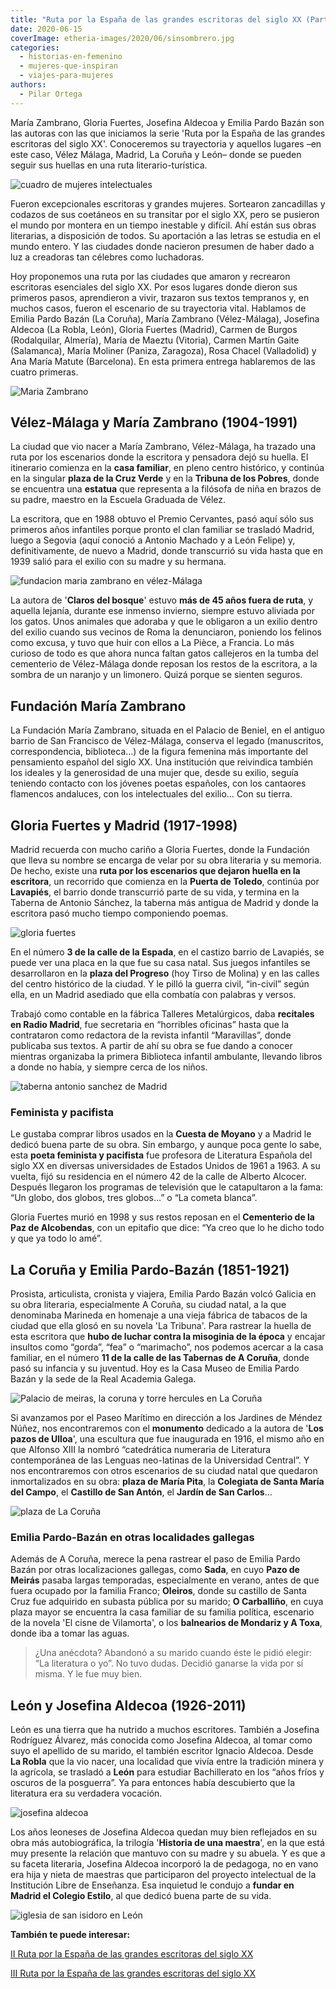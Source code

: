 ```yaml
---
title: "Ruta por la España de las grandes escritoras del siglo XX (Parte I)"
date: 2020-06-15
coverImage: etheria-images/2020/06/sinsombrero.jpg
categories: 
  - historias-en-femenino
  - mujeres-que-inspiran
  - viajes-para-mujeres
authors: 
  - Pilar Ortega
---
```


María Zambrano, Gloria Fuertes, Josefina Aldecoa y Emilia Pardo Bazán son las autoras 
con las que iniciamos la serie 'Ruta por la España de las grandes escritoras del siglo 
XX'. Conoceremos su trayectoria y aquellos lugares –en este caso, Vélez Málaga, Madrid, 
La Coruña y León– donde se pueden seguir sus huellas en una ruta literario-turística. 

![cuadro de mujeres intelectuales](etheria-images/2020/06/sinsombrero-artistica-azul.jpg "Imagen reinterpretada de 'Las sinsombrero', grupo del que formaban parte Rosa Chacel y Mª Zambrano.")

Fueron excepcionales escritoras y grandes mujeres. Sortearon zancadillas y codazos de 
sus coetáneos en su transitar por el siglo XX, pero se pusieron el mundo por montera en 
un tiempo inestable y difícil. Ahí están sus obras literarias, a disposición de todos. 
Su aportación a las letras se estudia en el mundo entero. Y las ciudades donde nacieron 
presumen de haber dado a luz a creadoras tan célebres como luchadoras. 

Hoy proponemos una ruta por las ciudades que amaron y recrearon escritoras esenciales 
del siglo XX. Por esos lugares donde dieron sus primeros pasos, aprendieron a vivir, 
trazaron sus textos tempranos y, en muchos casos, fueron el escenario de su trayectoria 
vital. Hablamos de Emilia Pardo Bazán (La Coruña), María Zambrano (Vélez-Málaga), 
Josefina Aldecoa (La Robla, León), Gloria Fuertes (Madrid), Carmen de Burgos 
(Rodalquilar, Almería), María de Maeztu (Vitoria), Carmen Martín Gaite (Salamanca), 
María Moliner (Paniza, Zaragoza), Rosa Chacel (Valladolid) y Ana María Matute 
(Barcelona). En esta primera entrega hablaremos de las cuatro primeras. 

![Maria Zambrano](etheria-images/2020/06/maria-zambrano-claros-de-bosque.jpg "María Zambrano y libro 'Claros de bosque'.")

## Vélez-Málaga y María Zambrano (1904-1991)

La ciudad que vio nacer a María Zambrano, Vélez-Málaga, ha trazado una ruta por los 
escenarios donde la escritora y pensadora dejó su huella. El itinerario comienza en la 
**casa familiar**, en pleno centro histórico, y continúa en la singular **plaza de la 
Cruz Verde** y en la **Tribuna de los Pobres**, donde se encuentra una **estatua** que 
representa a la filósofa de niña en brazos de su padre, maestro en la Escuela Graduada 
de Vélez. 

La escritora, que en 1988 obtuvo el Premio Cervantes, pasó aquí sólo sus primeros años 
infantiles porque pronto el clan familiar se trasladó Madrid, luego a Segovia (aquí 
conoció a Antonio Machado y a León Felipe) y, definitivamente, de nuevo a Madrid, donde 
transcurrió su vida hasta que en 1939 salió para el exilio con su madre y su hermana. 

![fundacion maria zambrano en vélez-Málaga](etheria-images/2020/06/Palacio-de-Beniel-sede-maria-zambrano.jpg "Palacio del Marqués de Beniel, sede de la Fundación María Zambrano.")

La autora de '**Claros del bosque**' estuvo **más de 45 años fuera de ruta**, y aquella 
lejanía, durante ese inmenso invierno, siempre estuvo aliviada por los gatos. Unos 
animales que adoraba y que le obligaron a un exilio dentro del exilio cuando sus vecinos 
de Roma la denunciaron, poniendo los felinos como excusa, y tuvo que huir con ellos a La 
Pièce, a Francia. Lo más curioso de todo es que ahora nunca faltan gatos callejeros en 
la tumba del cementerio de Vélez-Málaga donde reposan los restos de la escritora, a la 
sombra de un naranjo y un limonero. Quizá porque se sienten seguros. 

## Fundación María Zambrano

La Fundación María Zambrano, situada en el Palacio de Beniel, en el antiguo barrio de 
San Francisco de Vélez-Málaga, conserva el legado (manuscritos, correspondencia, 
biblioteca…) de la figura femenina más importante del pensamiento español del siglo XX. 
Una institución que reivindica también los ideales y la generosidad de una mujer que, 
desde su exilio, seguía teniendo contacto con los jóvenes poetas españoles, con los 
cantaores flamencos andaluces, con los intelectuales del exilio… Con su tierra. 

## Gloria Fuertes y Madrid (1917-1998)

Madrid recuerda con mucho cariño a Gloria Fuertes, donde la Fundación que lleva su 
nombre se encarga de velar por su obra literaria y su memoria. De hecho, existe una 
**ruta por los escenarios que dejaron huella en la escritora**, un recorrido que 
comienza en la **Puerta de Toledo**, continúa por **Lavapiés**, el barrio donde 
transcurrió parte de su vida, y termina en la Taberna de Antonio Sánchez, la taberna más 
antigua de Madrid y donde la escritora pasó mucho tiempo componiendo poemas. 

![gloria fuertes](etheria-images/2020/06/gloria-fuertes-escritora-siglo-xx.jpg "Retrato de Gloria Fuertes. © Archivo Ayto. Madrid")

En el número **3 de la calle de la Espada**, en el castizo barrio de Lavapiés, se puede 
ver una placa en la que fue su casa natal. Sus juegos infantiles se desarrollaron en la 
**plaza del Progreso** (hoy Tirso de Molina) y en las calles del centro histórico de la 
ciudad. Y le pilló la guerra civil, “in-civil” según ella, en un Madrid asediado que 
ella combatía con palabras y versos. 

Trabajó como contable en la fábrica Talleres Metalúrgicos, daba **recitales en Radio 
Madrid**, fue secretaria en “horribles oficinas” hasta que la contrataron como redactora 
de la revista infantil “Maravillas”, donde publicaba sus textos. A partir de ahí su obra 
se fue dando a conocer mientras organizaba la primera Biblioteca infantil ambulante, 
llevando libros a donde no había, y siempre cerca de los niños. 

![taberna antonio sanchez de Madrid](etheria-images/2020/06/taberna-antonio-sanchez-madrid.jpg "Taberna Antonio Sánchez. Foto de El Tenedor")

### Feminista y pacifista

Le gustaba comprar libros usados en la **Cuesta de Moyano** y a Madrid le dedicó buena 
parte de su obra. Sin embargo, y aunque poca gente lo sabe, esta **poeta feminista y 
pacifista** fue profesora de Literatura Española del siglo XX en diversas universidades 
de Estados Unidos de 1961 a 1963. A su vuelta, fijó su residencia en el número 42 de la 
calle de Alberto Alcocer. Después llegaron los programas de televisión que le 
catapultaron a la fama: “Un globo, dos globos, tres globos…” o “La cometa blanca”. 

Gloria Fuertes murió en 1998 y sus restos reposan en el **Cementerio de la Paz de 
Alcobendas**, con un epitafio que dice: “Ya creo que lo he dicho todo y que ya todo lo 
amé”. 

## La Coruña y Emilia Pardo-Bazán (1851-1921)

Prosista, articulista, cronista y viajera, Emilia Pardo Bazán volcó Galicia en su obra 
literaria, especialmente A Coruña, su ciudad natal, a la que denominaba Marineda en 
homenaje a una vieja fábrica de tabacos de la ciudad que ella glosó en su novela 'La 
Tribuna'. Para rastrear la huella de esta escritora que **hubo de luchar contra la 
misoginia de la época** y encajar insultos como “gorda”, “fea” o “marimacho”, nos 
podemos acercar a la casa familiar, en el número **11 de la calle de las Tabernas de A 
Coruña**, donde pasó su infancia y su juventud. Hoy es la Casa Museo de Emilia Pardo 
Bazán y la sede de la Real Academia Galega. 

![Palacio de meiras, la coruna y torre hercules en La Coruña](etheria-images/2020/06/pardo-bazan-porta-de-Meiras.jpg "(Izq.) Emilia Pardo-Bazán en la puerta de las Torres de Meiras. © Fundación EPB (Dcha.) Torre de Hércules en La Coruña.")

Si avanzamos por el Paseo Marítimo en dirección a los Jardines de Méndez Núñez, nos 
encontraremos con el **monumento** dedicado a la autora de '**Los pazos de Ulloa**', una 
escultura que fue inaugurada en 1916, el mismo año en que Alfonso XIII la nombró 
“catedrática numeraria de Literatura contemporánea de las Lenguas neo-latinas de la 
Universidad Central”. Y nos encontraremos con otros escenarios de su ciudad natal que 
quedaron inmortalizados en su obra: **plaza de María Pita**, la **Colegiata de Santa 
María del Campo**, el **Castillo de San Antón**, el **Jardín de San Carlos**… 

![plaza de La Coruña](etheria-images/2020/06/coruna-plaza-maria-pita.jpg "Palacio del Ayuntamiento en la plaza de María Pita.")

### Emilia Pardo-Bazán en otras localidades gallegas

Además de A Coruña, merece la pena rastrear el paso de Emilia Pardo Bazán por otras 
localizaciones gallegas, como **Sada**, en cuyo **Pazo de Meirás** pasaba largas 
temporadas, especialmente en verano, antes de que fuera ocupado por la familia Franco; 
**Oleiros**, donde su castillo de Santa Cruz fue adquirido en subasta pública por su 
marido; **O Carballiño**, en cuya plaza mayor se encuentra la casa familiar de su 
familia política, escenario de la novela 'El cisne de Vilamorta', o los **balnearios de 
Mondariz y A Toxa**, donde iba a tomar las aguas. 

> ¿Una anécdota? Abandonó a su marido cuando éste le pidió elegir: “La literatura o yo”. 
> No tuvo dudas. Decidió ganarse la vida por sí misma. Y le fue muy bien. 

## León y Josefina Aldecoa (1926-2011)

León es una tierra que ha nutrido a muchos escritores. También a Josefina Rodríguez 
Álvarez, más conocida como Josefina Aldecoa, al tomar como suyo el apellido de su 
marido, el también escritor Ignacio Aldecoa. Desde **La Robla** que la vio nacer, una 
localidad que vivía entre la tradición minera y la agrícola, se trasladó a **León** para 
estudiar Bachillerato en los “años fríos y oscuros de la posguerra”. Ya para entonces 
había descubierto que la literatura era su verdadera vocación. 

![josefina aldecoa](etheria-images/2020/06/josefina-aldecoa-leon.jpg "Josefina Aldecoa (León) y dos de sus obras. © Retrato Efe")

Los años leoneses de Josefina Aldecoa quedan muy bien reflejados en su obra más 
autobiográfica, la trilogía '**Historia de una maestra**', en la que está muy presente 
la relación que mantuvo con su madre y su abuela. Y es que a su faceta literaria, 
Josefina Aldecoa incorporó la de pedagoga, no en vano era hija y nieta de maestras que 
participaron del proyecto intelectual de la Institución Libre de Enseñanza. Esa 
inquietud le condujo a **fundar en Madrid el Colegio Estilo**, al que dedicó buena parte 
de su vida. 

![iglesia de san isidoro en León](etheria-images/2020/06/leon-iglesia-san-isidoro.jpg "Interior de la Iglesia de San Isidoro, en León, una de las joyas poco conocidas de la ciudad.")

**También te puede interesar:** 

[II Ruta por la España de las grandes escritoras del siglo 
XX](https://etheriamagazine.com/2020/06/26/ruta-escritoras-espanolas-carmen-burgos-rosa-chacel-maria-maeztu/) 

[III Ruta por la España de las grandes escritoras del siglo 
XX](https://etheriamagazine.com/2020/09/14/escritoras-siglo-xx-maria-moliner-ana-maria-matute-carmen-martin-gaite/)
